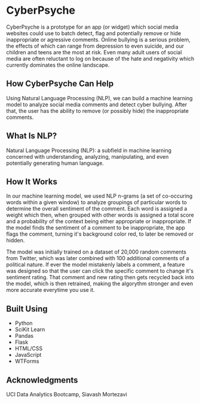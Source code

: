 # CyberPsyche

CyberPsyche is a prototype for an app (or widget) which social media websites could use to batch detect, flag and potentially remove or hide inappropriate or agressive comments. Online bullying is a serious problem, the effects of which can range from depression to even suicide, and our children and teens are the most at risk. Even many adult users of social media are often reluctant to log on because of the hate and negativity which currently dominates the online landscape.

## How CyberPsyche Can Help

Using Natural Language Processing (NLP), we can build a machine learning model to analyze social media comments and detect cyber bullying. After that, the user has the ability to remove (or possibly hide) the inappropriate comments.

## What Is NLP?

Natural Language Processing (NLP): a subfield in machine learning concerned with understanding, analyzing, manipulating, and even potentially generating human language.

## How It Works

In our machine learning model, we used NLP n-grams (a set of co-occuring words within a given window) to analyze groupings of particular words to determine the overall sentiment of the comment. Each word is assigned a weight which then, when grouped with other words is assigned a total score and a probability of the context being either appropriate or inappropriate. If the model finds the sentiment of a comment to be inappropriate, the app flags the comment, turning it's background color red, to later be removed or hidden.

The model was initially trained on a dataset of 20,000 random comments from Twitter, which was later combined with 100 additional comments of a political nature. If ever the model mistakenly labels a comment, a feature was designed so that the user can click the specific comment to change it's sentiment rating. That comment and new rating then gets recycled back into the model, which is then retrained, making the algorythm stronger and even more accurate everytime you use it.

## Built Using

* Python
* SciKit Learn
* Pandas
* Flask
* HTML/CSS
* JavaScript
* WTForms

## Acknowledgments

UCI Data Analytics Bootcamp,
Siavash Mortezavi

